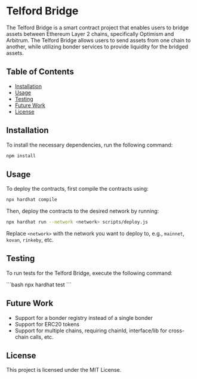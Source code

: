 # Telford Bridge

The Telford Bridge is a smart contract project that enables users to bridge assets between Ethereum Layer 2 chains, specifically Optimism and Arbitrum. The Telford Bridge allows users to send assets from one chain to another, while utilizing bonder services to provide liquidity for the bridged assets.

## Table of Contents

- [Installation](#installation)
- [Usage](#usage)
- [Testing](#testing)
- [Future Work](#future-work)
- [License](#license)

## Installation

To install the necessary dependencies, run the following command:

```bash
npm install
```

## Usage

To deploy the contracts, first compile the contracts using:

```bash
npx hardhat compile
```

Then, deploy the contracts to the desired network by running:

```bash
npx hardhat run --network <network> scripts/deploy.js
```

Replace `<network>` with the network you want to deploy to, e.g., `mainnet`, `kovan`, `rinkeby`, etc.

## Testing

To run tests for the Telford Bridge, execute the following command:

\```bash
npx hardhat test
\```

## Future Work

- Support for a bonder registry instead of a single bonder
- Support for ERC20 tokens
- Support for multiple chains, requiring chainId, interface/lib for cross-chain calls, etc.

## License

This project is licensed under the MIT License.
